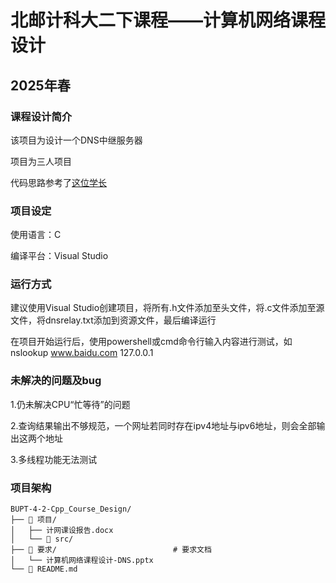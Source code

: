 # 北邮计科大二下课程——计算机网络课程设计
## 2025年春
### 课程设计简介

该项目为设计一个DNS中继服务器

项目为三人项目

代码思路参考了[这位学长](https://github.com/yige2021/LyDNS_new)

### 项目设定
使用语言：C

编译平台：Visual Studio

### 运行方式
建议使用Visual Studio创建项目，将所有.h文件添加至头文件，将.c文件添加至源文件，将dnsrelay.txt添加到资源文件，最后编译运行

在项目开始运行后，使用powershell或cmd命令行输入内容进行测试，如nslookup www.baidu.com 127.0.0.1

### 未解决的问题及bug

1.仍未解决CPU“忙等待”的问题

2.查询结果输出不够规范，一个网址若同时存在ipv4地址与ipv6地址，则会全部输出这两个地址

3.多线程功能无法测试

### 项目架构

```
BUPT-4-2-Cpp_Course_Design/
├── 📂 项目/        
│   ├── 计网课设报告.docx                          
│   └── 📂 src/                           
├── 📂 要求/                          # 要求文档
│   └── 计算机网络课程设计-DNS.pptx
└── 📄 README.md
```
